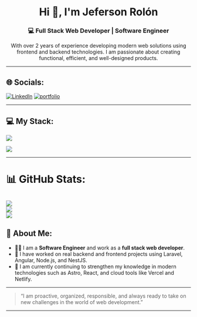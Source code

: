 <h1 align="center">Hi 👋, I'm Jeferson Rolón</h1>
<h3 align="center">💻 Full Stack Web Developer | Software Engineer</h3>

<p align="center">With over 2 years of experience developing modern web solutions using frontend and backend technologies. I am passionate about creating functional, efficient, and well-designed products.</p>

---
## 🌐 Socials:
[![LinkedIn](https://img.shields.io/badge/linkedin-%230077B5.svg?style=for-the-badge&logo=linkedin&logoColor=white)](https://linkedin.com/in/jeferson-stiven-rolon-ochoa)
[![portfolio](https://img.shields.io/badge/my_portfolio-000?style=for-the-badge&logo=ko-fi&logoColor=white)](https://portfolio-jeferson-rolons-projects.vercel.app/)

---

## 💻 My Stack:
<p>
  <img src="https://skillicons.dev/icons?i=html,css,js,ts,angular,react,tailwind,nodejs,nestjs,php,laravel,mysql,postgres,express,dotnet,react&theme=dark" />
</p>

<p>
  <img src="https://skillicons.dev/icons?i=astro,git,github,vscode,vercel,netlify,postman&theme=dark" />
</p>

---
# 📊 GitHub Stats:
![](https://github-readme-stats.vercel.app/api?username=jefer15&theme=highcontrast&hide_border=false&include_all_commits=true&count_private=false)<br/>
![](https://github-readme-streak-stats.herokuapp.com/?user=jefer15&theme=highcontrast&hide_border=false)<br/>
![](https://github-readme-stats.vercel.app/api/top-langs/?username=jefer15&theme=highcontrast&hide_border=false&include_all_commits=true&count_private=false&layout=compact)
---

## 🚀 About Me:
- 👨‍💻 I am a **Software Engineer** and work as a **full stack web developer**.
- 🔧 I have worked on real backend and frontend projects using Laravel, Angular, Node.js, and NestJS.
- 🌱 I am currently continuing to strengthen my knowledge in modern technologies such as Astro, React, and cloud tools like Vercel and Netlify.

---

> “I am proactive, organized, responsible, and always ready to take on new challenges in the world of web development.”

---
